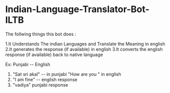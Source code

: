 # Indian-Language-Translator-Bot-ILTB

The follwing things this bot does :

1.It Understands The indian Languages and Translate the Meaning in english
2.It generates the response (if available) in english
3.It converts the english response (if available) back to native language 

Ex: Punjabi -- English 

1. "Sat sri akal" -- in punjabi "How are you " in english
2. "I am fine" -- english response
3. "vadiya" punjabi response

